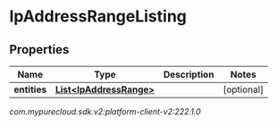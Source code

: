 # IpAddressRangeListing


## Properties

| Name | Type | Description | Notes |
| ------------ | ------------- | ------------- | ------------- |
| **entities** | [**List&lt;IpAddressRange&gt;**](IpAddressRange) |  |  [optional] |




_com.mypurecloud.sdk.v2:platform-client-v2:222.1.0_
